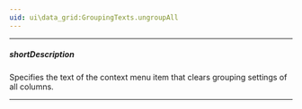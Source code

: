 ```yaml
---
uid: ui\data_grid:GroupingTexts.ungroupAll
---
```

---
##### shortDescription
Specifies the text of the context menu item that clears grouping settings of all columns.

---
